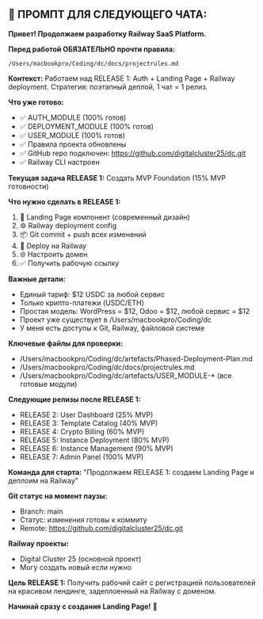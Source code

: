 ## 🔄 ПРОМПТ ДЛЯ СЛЕДУЮЩЕГО ЧАТА:

**Привет! Продолжаем разработку Railway SaaS Platform.**

**Перед работой ОБЯЗАТЕЛЬНО прочти правила:**
```
/Users/macbookpro/Coding/dc/docs/projectrules.md
```

**Контекст:**
Работаем над RELEASE 1: Auth + Landing Page + Railway deployment.
Стратегия: поэтапный деплой, 1 чат = 1 релиз.

**Что уже готово:**
- ✅ AUTH_MODULE (100% готов)
- ✅ DEPLOYMENT_MODULE (100% готов) 
- ✅ USER_MODULE (100% готов)
- ✅ Правила проекта обновлены
- ✅ GitHub repo подключен: https://github.com/digitalcluster25/dc.git
- ✅ Railway CLI настроен

**Текущая задача RELEASE 1:**
Создать MVP Foundation (15% MVP готовности)

**Что нужно сделать в RELEASE 1:**
1. 📄 Landing Page компонент (современный дизайн)
2. ⚙️ Railway deployment config
3. 📦 Git commit + push всех изменений
4. 🚀 Deploy на Railway
5. 🌐 Настроить домен
6. ✅ Получить рабочую ссылку

**Важные детали:**
- Единый тариф: $12 USDC за любой сервис
- Только крипто-платежи (USDC/ETH)
- Простая модель: WordPress = $12, Odoo = $12, любой сервис = $12
- Проект уже существует в /Users/macbookpro/Coding/dc
- У меня есть доступы к Git, Railway, файловой системе

**Ключевые файлы для проверки:**
- /Users/macbookpro/Coding/dc/artefacts/Phased-Deployment-Plan.md
- /Users/macbookpro/Coding/dc/docs/projectrules.md
- /Users/macbookpro/Coding/dc/artefacts/USER_MODULE-* (все готовые модули)

**Следующие релизы после RELEASE 1:**
- RELEASE 2: User Dashboard (25% MVP)
- RELEASE 3: Template Catalog (40% MVP) 
- RELEASE 4: Crypto Billing (60% MVP)
- RELEASE 5: Instance Deployment (80% MVP)
- RELEASE 6: Instance Management (90% MVP)
- RELEASE 7: Admin Panel (100% MVP)

**Команда для старта:**
"Продолжаем RELEASE 1: создаем Landing Page и деплоим на Railway"

**Git статус на момент паузы:**
- Branch: main
- Статус: изменения готовы к коммиту
- Remote: https://github.com/digitalcluster25/dc.git

**Railway проекты:**
- Digital Cluster 25 (основной проект)
- Могу создать новый если нужно

**Цель RELEASE 1:**
Получить рабочий сайт с регистрацией пользователей на красивом лендинге, задеплоенный на Railway с доменом.

**Начинай сразу с создания Landing Page!** 🚀